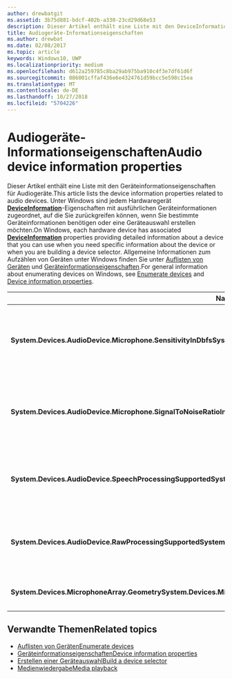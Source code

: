 ```yaml
---
author: drewbatgit
ms.assetid: 3b75d881-bdcf-402b-a330-23cd29d68e53
description: Dieser Artikel enthält eine Liste mit den DeviceInformation-Eigenschaften für Audiogeräte.
title: Audiogeräte-Informationseigenschaften
ms.author: drewbat
ms.date: 02/08/2017
ms.topic: article
keywords: Windows10, UWP
ms.localizationpriority: medium
ms.openlocfilehash: d612a259785c8ba29ab975ba910c4f3e7df61d6f
ms.sourcegitcommit: 086001cffaf436e6e4324761d59bcc5e598c15ea
ms.translationtype: MT
ms.contentlocale: de-DE
ms.lasthandoff: 10/27/2018
ms.locfileid: "5704226"
---
```

# <a name="audio-device-information-properties"></a><span data-ttu-id="8becb-104">Audiogeräte-Informationseigenschaften</span><span class="sxs-lookup"><span data-stu-id="8becb-104">Audio device information properties</span></span>

<span data-ttu-id="8becb-105">Dieser Artikel enthält eine Liste mit den Geräteinformationseigenschaften für Audiogeräte.</span><span class="sxs-lookup"><span data-stu-id="8becb-105">This article lists the device information properties related to audio devices.</span></span> <span data-ttu-id="8becb-106">Unter Windows sind jedem Hardwaregerät [**DeviceInformation**](https://msdn.microsoft.com/library/windows/apps/BR225393)-Eigenschaften mit ausführlichen Geräteinformationen zugeordnet, auf die Sie zurückgreifen können, wenn Sie bestimmte Geräteinformationen benötigen oder eine Geräteauswahl erstellen möchten.</span><span class="sxs-lookup"><span data-stu-id="8becb-106">On Windows, each hardware device has associated [**DeviceInformation**](https://msdn.microsoft.com/library/windows/apps/BR225393) properties providing detailed information about a device that you can use when you need specific information about the device or when you are building a device selector.</span></span> <span data-ttu-id="8becb-107">Allgemeine Informationen zum Aufzählen von Geräten unter Windows finden Sie unter [Auflisten von Geräten](../devices-sensors/enumerate-devices.md) und [Geräteinformationseigenschaften](../devices-sensors/device-information-properties.md).</span><span class="sxs-lookup"><span data-stu-id="8becb-107">For general information about enumerating devices on Windows, see [Enumerate devices](../devices-sensors/enumerate-devices.md) and [Device information properties](../devices-sensors/device-information-properties.md).</span></span>


|<span data-ttu-id="8becb-108">Name</span><span class="sxs-lookup"><span data-stu-id="8becb-108">Name</span></span>|<span data-ttu-id="8becb-109">Typ</span><span class="sxs-lookup"><span data-stu-id="8becb-109">Type</span></span>|<span data-ttu-id="8becb-110">Beschreibung</span><span class="sxs-lookup"><span data-stu-id="8becb-110">Description</span></span>|
|------------------------------------------------------------|------------|------------------------------------------------------|
|**<span data-ttu-id="8becb-111">System.Devices.AudioDevice.Microphone.SensitivityInDbfs</span><span class="sxs-lookup"><span data-stu-id="8becb-111">System.Devices.AudioDevice.Microphone.SensitivityInDbfs</span></span>**|<span data-ttu-id="8becb-112">Double</span><span class="sxs-lookup"><span data-stu-id="8becb-112">Double</span></span>|<span data-ttu-id="8becb-113">Gibt die Empfindlichkeit des Mikrofons in Dezibel relativ zu Full-Scale-Einheiten (dBFS) an.</span><span class="sxs-lookup"><span data-stu-id="8becb-113">Specifies the microphone sensitivity in decibels relative to full scale (dBFS) units.</span></span>|
|**<span data-ttu-id="8becb-114">System.Devices.AudioDevice.Microphone.SignalToNoiseRatioInDb</span><span class="sxs-lookup"><span data-stu-id="8becb-114">System.Devices.AudioDevice.Microphone.SignalToNoiseRatioInDb</span></span>**|<span data-ttu-id="8becb-115">Double</span><span class="sxs-lookup"><span data-stu-id="8becb-115">Double</span></span>|<span data-ttu-id="8becb-116">Gibt für das Mikrofon das Signal-Rausch-Verhältnis (SNR) in Dezibeleinheiten (dB) an.</span><span class="sxs-lookup"><span data-stu-id="8becb-116">Specifies the microphone signal to noise ratio (SNR) measured in decibel (dB) units.</span></span>|
|**<span data-ttu-id="8becb-117">System.Devices.AudioDevice.SpeechProcessingSupported</span><span class="sxs-lookup"><span data-stu-id="8becb-117">System.Devices.AudioDevice.SpeechProcessingSupported</span></span>**|<span data-ttu-id="8becb-118">Boolean</span><span class="sxs-lookup"><span data-stu-id="8becb-118">Boolean</span></span>|<span data-ttu-id="8becb-119">Gibt an, ob das Audiogerät die Verarbeitung von Sprache unterstützt.</span><span class="sxs-lookup"><span data-stu-id="8becb-119">Indicates whether the audio device supports speech processing.</span></span>|
|**<span data-ttu-id="8becb-120">System.Devices.AudioDevice.RawProcessingSupported</span><span class="sxs-lookup"><span data-stu-id="8becb-120">System.Devices.AudioDevice.RawProcessingSupported</span></span>**|<span data-ttu-id="8becb-121">Boolean</span><span class="sxs-lookup"><span data-stu-id="8becb-121">Boolean</span></span>|<span data-ttu-id="8becb-122">Gibt an, ob das Audiogerät die Verarbeitung von Rohdaten unterstützt.</span><span class="sxs-lookup"><span data-stu-id="8becb-122">Indicates whether the audio device supports raw processing.</span></span>|
|**<span data-ttu-id="8becb-123">System.Devices.MicrophoneArray.Geometry</span><span class="sxs-lookup"><span data-stu-id="8becb-123">System.Devices.MicrophoneArray.Geometry</span></span>**|<span data-ttu-id="8becb-124">unsigned char[]</span><span class="sxs-lookup"><span data-stu-id="8becb-124">unsigned char[]</span></span>|<span data-ttu-id="8becb-125">Geometriedaten für ein Mikrofonarray.</span><span class="sxs-lookup"><span data-stu-id="8becb-125">Geometry data for a microphone array.</span></span>|

## <a name="related-topics"></a><span data-ttu-id="8becb-126">Verwandte Themen</span><span class="sxs-lookup"><span data-stu-id="8becb-126">Related topics</span></span>

* [<span data-ttu-id="8becb-127">Auflisten von Geräten</span><span class="sxs-lookup"><span data-stu-id="8becb-127">Enumerate devices</span></span>](../devices-sensors/enumerate-devices.md)
* [<span data-ttu-id="8becb-128">Geräteinformationseigenschaften</span><span class="sxs-lookup"><span data-stu-id="8becb-128">Device information properties</span></span>](../devices-sensors/device-information-properties.md)
* [<span data-ttu-id="8becb-129">Erstellen einer Geräteauswahl</span><span class="sxs-lookup"><span data-stu-id="8becb-129">Build a device selector</span></span>](../devices-sensors/build-a-device-selector.md)
* [<span data-ttu-id="8becb-130">Medienwiedergabe</span><span class="sxs-lookup"><span data-stu-id="8becb-130">Media playback</span></span>](media-playback.md)




